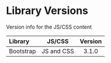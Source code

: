 # Library Versions

Version info for the JS/CSS content

|   Library |   JS/CSS      |   Version |
|:----------|:-------------:|:---------:|
|Bootstrap  |   JS and CSS  |   3.1.0   |

